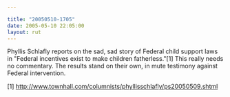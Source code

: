 ```yaml
---

title: "20050510-1705"
date: 2005-05-10 22:05:00
layout: rut
---
```


<p>Phyllis Schlafly reports on the sad, sad story of Federal
child support laws in "Federal incentives exist to make children
fatherless."[1] This really needs no commentary.  The results stand
on their own, in mute testimony against Federal intervention.</p>

[1]
http://www.townhall.com/columnists/phyllisschlafly/ps20050509.shtml

